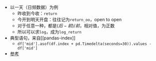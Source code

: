 - 以一天（日频数据）为例
  - 昨收到今收：`return`
  - 今开到明天开盘：往往记为`return_oo`，open to open
  - 对于任意一种，都是$(后-前)/前$，相对值，为正数
  - 所以可以求`log`，成为`log_return`
- 典型语句，来自[[pandas-index]]
  - `df['mid'].asof(df.index + pd.Timedelta(seconds=30)).values - df['mid']`
- [参考](https://zhuanlan.zhihu.com/p/91948053)